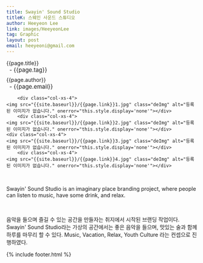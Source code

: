 ```yaml
---
title: Swayin' Sound Studio
titleK: 스웨인 사운드 스튜디오
author: Heeyeon Lee
link: images/HeeyeonLee
tag: Graphic
layout: post
email: heeyeoni@gmail.com
---	
```


<div class="container">

<div class="deDep">
{{page.title}}<br>
<p style="font-size:15px; margin:0px; padding:0px 0px 0px 8px; margin:0px 0px 8px 0px;">- {{page.tag}}</p>
{{page.author}}<br>
<p style="font-size:15px; margin:0px; padding:0px 0px 0px 8px;">- {{page.email}}</p>
</div>


<div class="row" class="imgcolor">
	
		<div class="col-xs-4">
	<img src="{{site.baseurl}}/{{page.link}}1.jpg" class="deImg" alt="등록된 이미지가 없습니다." onerror="this.style.display='none'"></div>
		<div class="col-xs-4">
	<img src="{{site.baseurl}}/{{page.link}}2.jpg" class="deImg" alt="등록된 이미지가 없습니다." onerror="this.style.display='none'"></div>
	<div class="col-xs-4">
	<img src="{{site.baseurl}}/{{page.link}}3.jpg" class="deImg" alt="등록된 이미지가 없습니다." onerror="this.style.display='none'"></div>
		<div class="col-xs-4">
	<img src="{{site.baseurl}}/{{page.link}}4.jpg" class="deImg" alt="등록된 이미지가 없습니다." onerror="this.style.display='none'"></div>
	
</div>
<br>

<div class="det lato">


Swayin' Sound Studio is an imaginary place branding project, where people can listen to music, have some drink, and relax. 



</div>

<br>

<div class="noto">

음악을 들으며 즐길 수 있는 공간을 만들자는 취지에서 시작된 브랜딩 작업이다. Swayin' Sound Studio라는 가상의 공간에서는 좋은 음악을 들으며, 맛있는 술과 함께 하루를 마무리 할 수 있다. Music, Vacation, Relax, Youth Culture 라는 컨셉으로 진행하였다.


</div>
{% include footer.html %} 